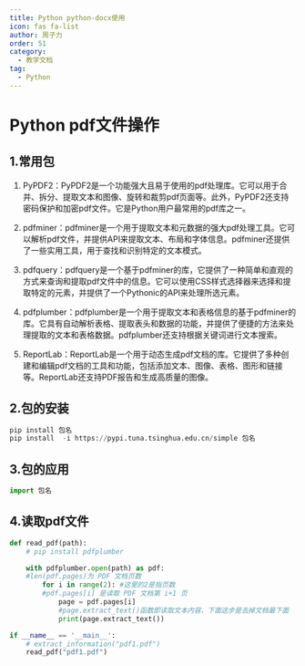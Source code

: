```yaml
---
title: Python python-docx使用
icon: fas fa-list
author: 周子力
order: 51
category:
  - 教学文档
tag:
  - Python
---
```


# Python pdf文件操作
## 1.常用包
1. PyPDF2：PyPDF2是一个功能强大且易于使用的pdf处理库。它可以用于合并、拆分、提取文本和图像、旋转和裁剪pdf页面等。此外，PyPDF2还支持密码保护和加密pdf文件。它是Python用户最常用的pdf库之一。

2. pdfminer：pdfminer是一个用于提取文本和元数据的强大pdf处理工具。它可以解析pdf文件，并提供API来提取文本、布局和字体信息。pdfminer还提供了一些实用工具，用于查找和识别特定的文本模式。

3. pdfquery：pdfquery是一个基于pdfminer的库，它提供了一种简单和直观的方式来查询和提取pdf文件中的信息。它可以使用CSS样式选择器来选择和提取特定的元素，并提供了一个Pythonic的API来处理所选元素。

4. pdfplumber：pdfplumber是一个用于提取文本和表格信息的基于pdfminer的库。它具有自动解析表格、提取表头和数据的功能，并提供了便捷的方法来处理提取的文本和表格数据。pdfplumber还支持根据关键词进行文本搜索。

5. ReportLab：ReportLab是一个用于动态生成pdf文档的库。它提供了多种创建和编辑pdf文档的工具和功能，包括添加文本、图像、表格、图形和链接等。ReportLab还支持PDF报告和生成高质量的图像。

## 2.包的安装

```python
pip install 包名
pip install  -i https://pypi.tuna.tsinghua.edu.cn/simple 包名 
```
## 3.包的应用

```python
import 包名

```
## 4.读取pdf文件
```python
def read_pdf(path):
    # pip install pdfplumber

    with pdfplumber.open(path) as pdf:
    #len(pdf.pages)为 PDF 文档页数
        for i in range(2): #这里的2是指页数
        #pdf.pages[i] 是读取 PDF 文档第 i+1 页
            page = pdf.pages[i]
            #page.extract_text()函数即读取文本内容，下面这步是去掉文档最下面        的页码
            print(page.extract_text())

if __name__ == '__main__':
    # extract_information("pdf1.pdf")
    read_pdf("pdf1.pdf")
```